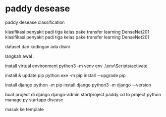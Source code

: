 # paddy desease
 paddy desease classification


klasifikasi penyakit padi
tiga kelas
pake transfer learning DenseNet201
klasifikasi penyakit padi
tiga kelas
pake transfer learning DenseNet201

dataset dan kodingan ada disini

langkah awal :

install virtual environment
python3 -m venv env
.\env\Scripts\activate

install & update pip
python.exe -m pip install --upgrade pip

install django
python -m pip install django
python3 -m django --version 

buat project di django
django-admin startproject paddy
cd to project 
python manage.py startapp disease

masuk ke template
